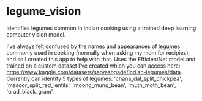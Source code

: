 # legume_vision
Identifies legumes common in Indian cooking using a trained deep learning computer vision model.

 I've always felt confused by the names and appearances of legumes commonly used in cooking (normally when asking my mom for recipies), and so I created this app to help with that. Uses the EfficientNet model and trained on a custom dataset I've created which you can access here: https://www.kaggle.com/datasets/sarveshgade/indian-legumes/data. Currently can identify 5 types of legumes: 'chana_dal_split_chickpea', 'masoor_split_red_lentils', 'moong_mung_bean', 'muth_moth_bean', 'urad_black_gram'.

